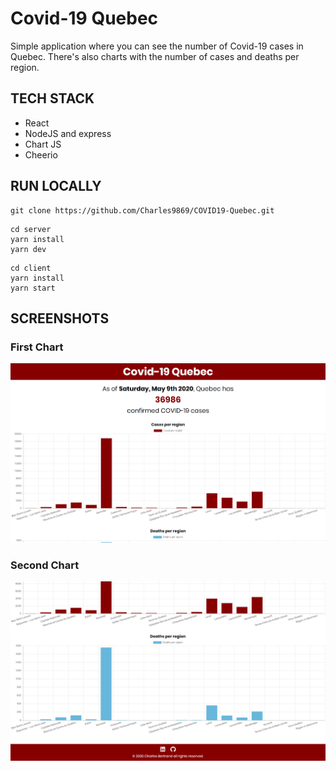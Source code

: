 # Covid-19 Quebec

Simple application where you can see the number of Covid-19 cases in Quebec. There's also charts with the number of cases and deaths per region.

## TECH STACK

- React
- NodeJS and express
- Chart JS
- Cheerio

## RUN LOCALLY
```
git clone https://github.com/Charles9869/COVID19-Quebec.git
```
```
cd server
yarn install
yarn dev
```
```
cd client
yarn install
yarn start
```
## SCREENSHOTS

### First Chart

![image](./screenshots/page1.png)

### Second Chart

![image](./screenshots/page2.png)
